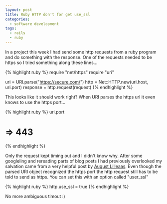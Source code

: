 ```yaml
---
layout: post
title: Ruby HTTP don't for get use_ssl
categories:
  - software development
tags:
  - rails
  - ruby
---
```


In a project this week I had send some http requests from a ruby program
and do something with the response.  One of the requests needed to be
https so I tried something along these lines...

{% highlight ruby %}
require "net/https"
require "uri"

uri = URI.parse("https://secure.com/")
http = Net::HTTP.new(uri.host, uri.port)
response = http.request(request)
{% endhighlight %}
<br />

This looks like it should work right? When URI parses the https url it
even knows to use the https port...

{% highlight ruby %}
uri.port
# => 443
{% endhighlight %}
<br />

Only the request kept timing out and I didn't know why. After some
googleling and rereading parts of blog posts I had previously overlooked
my salvation came from a very helpful post by [August Lilleaas](http://www.rubyinside.com/nethttp-cheat-sheet-2940.html).  Even
though the parsed URI object recognized the https port the http request
still has to be told to send as https.  You can set this with an option
called "user_ssl"

{% highlight ruby %}
http.use_ssl = true
{% endhighlight %}
<br />

No more ambiguous timout :)

